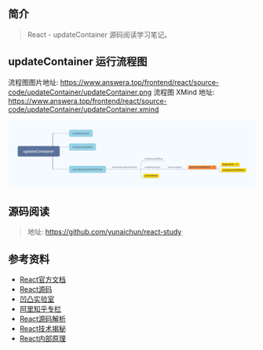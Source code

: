 ## 简介

> React - updateContainer 源码阅读学习笔记。

## updateContainer 运行流程图

流程图图片地址: https://www.answera.top/frontend/react/source-code/updateContainer/updateContainer.png
流程图 XMind 地址: https://www.answera.top/frontend/react/source-code/updateContainer/updateContainer.xmind

![updateContainer](./updateContainer.png)

## 源码阅读

> 地址: https://github.com/yunaichun/react-study

## 参考资料

- [React官方文档](https://reactjs.org)
- [React源码](https://github.com/facebook/react/tree/8b2d3783e58d1acea53428a10d2035a8399060fe)
- [凹凸实验室](https://aotu.io/notes/2020/11/12/react-indoor/index.html)
- [阿里知乎专栏](https://zhuanlan.zhihu.com/purerender)
- [React源码解析](https://react.jokcy.me/)
- [React技术揭秘](https://react.iamkasong.com/)
- [React内部原理](http://tcatche.site/2017/07/react-internals-part-one-basic-rendering/)

